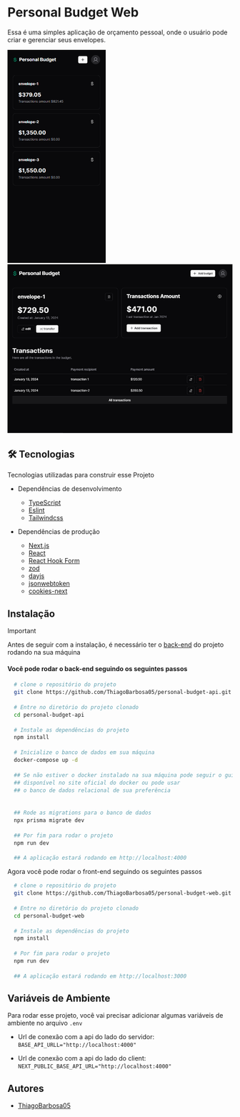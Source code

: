 # Personal Budget Web

Essa é uma simples aplicação de orçamento pessoal, onde o usuário pode criar e gerenciar seus envelopes.

<div>
<img width="220px" src="./public/mobile.png" />
<img width="520px" src="./public/desktop-cover.png" /> 
</div>

## 🛠 Tecnologias

Tecnologias utilizadas para construir esse Projeto

  + Dependências de desenvolvimento

      - [TypeScript](https://www.typescriptlang.org/)
      - [Eslint](https://eslint.org/)
      - [Tailwindcss](https://tailwindcss.com/docs/installation)
   
  + Dependências de produção

      - [Next.js](https://nextjs.org/)
      - [React](https://react.dev/)
      - [React Hook Form](https://react-hook-form.com/)
      - [zod](https://zod.dev/)
      - [dayjs](https://day.js.org/)
      - [jsonwebtoken](https://www.npmjs.com/package/jsonwebtoken)
      - [cookies-next](https://www.npmjs.com/package/cookies-next)
          
## Instalação

> [!IMPORTANT]
> Antes de seguir com a instalação, é necessário ter o [back-end](https://github.com/ThiagoBarbosa05/personal-budget-api) do projeto rodando na sua máquina


#### Você pode rodar o back-end seguindo os seguintes passos

```bash
  # clone o repositório do projeto
  git clone https://github.com/ThiagoBarbosa05/personal-budget-api.git

  # Entre no diretório do projeto clonado
  cd personal-budget-api

  # Instale as dependências do projeto
  npm install

  # Inicialize o banco de dados em sua máquina
  docker-compose up -d

  ## Se não estiver o docker instalado na sua máquina pode seguir o guia de instalação
  ## disponível no site oficial do docker ou pode usar 
  ## o banco de dados relacional de sua preferência


  ## Rode as migrations para o banco de dados
  npx prisma migrate dev

  ## Por fim para rodar o projeto
  npm run dev

  ## A aplicação estará rodando em http://localhost:4000
```

Agora você pode rodar o front-end seguindo os seguintes passos

```bash
  # clone o repositório do projeto
  git clone https://github.com/ThiagoBarbosa05/personal-budget-web.git

  # Entre no diretório do projeto clonado
  cd personal-budget-web

  # Instale as dependências do projeto
  npm install

  # Por fim para rodar o projeto
  npm run dev

  ## A aplicação estará rodando em http://localhost:3000
```


    
## Variáveis de Ambiente

Para rodar esse projeto, você vai precisar adicionar algumas variáveis de ambiente no arquivo `.env`

+ Url de conexão com a api do lado do servidor: `BASE_API_URLL="http://localhost:4000"`

+ Url de conexão com a api do lado do client: `NEXT_PUBLIC_BASE_API_URL="http://localhost:4000"`


## Autores

- [ThiagoBarbosa05](https://github.com/ThiagoBarbosa05)


